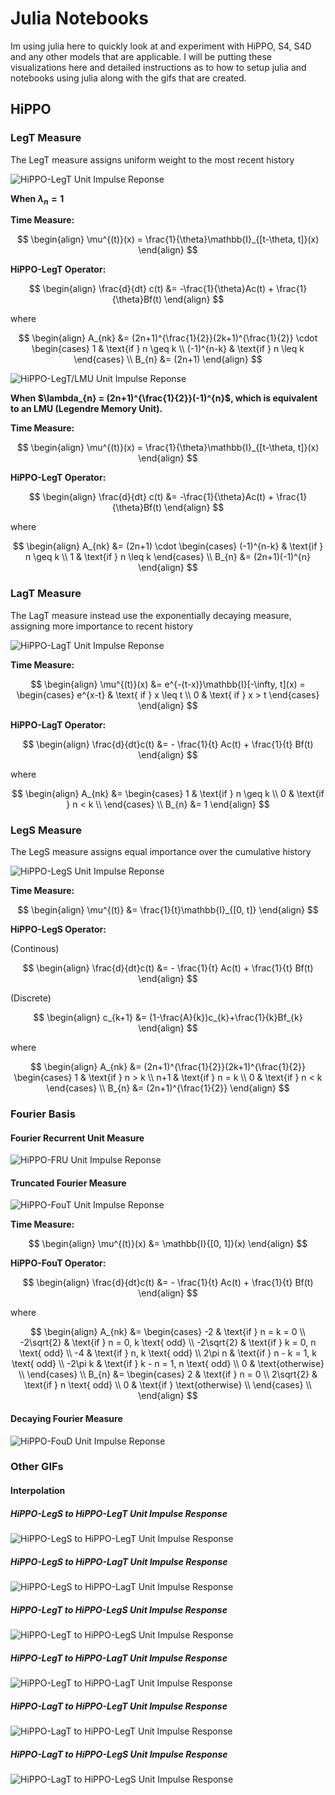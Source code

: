 # Julia Notebooks

Im using julia here to quickly look at and experiment with HiPPO, S4, S4D and any other models that are applicable. I will be putting these visualizations here and detailed instructions as to how to setup julia and notebooks using julia along with the gifs that are created.

## HiPPO

### LegT Measure

The LegT measure assigns uniform weight to the most recent history

![HiPPO-LegT Unit Impulse Reponse](../notebooks-jl/gifs/HiPPO-LegT_Unit_Impulse_Response-A.gif)

**When $\lambda_{n} = 1$**

**Time Measure:**

$$
\begin{align}
\mu^{(t)}(x) = \frac{1}{\theta}\mathbb{I}_{[t-\theta, t]}(x)
\end{align}
$$

**HiPPO-LegT Operator:**

$$
\begin{align}
\frac{d}{dt} c(t) &= -\frac{1}{\theta}Ac(t) + \frac{1}{\theta}Bf(t)
\end{align}
$$

where

$$
\begin{align}
A_{nk} &= (2n+1)^{\frac{1}{2}}(2k+1)^{\frac{1}{2}} \cdot
\begin{cases}
1 & \text{if } n \geq k  \\
(-1)^{n-k} & \text{if } n \leq k
\end{cases} \\
B_{n} &= (2n+1)
\end{align}
$$

![HiPPO-LegT/LMU Unit Impulse Reponse](../notebooks-jl/gifs/HiPPO-LegT_Unit_Impulse_Response-B.gif)

**When $\lambda_{n} = (2n+1)^{\frac{1}{2}}(-1)^{n}$, which is equivalent to an LMU (Legendre Memory Unit).**

**Time Measure:**

$$
\begin{align}
\mu^{(t)}(x) = \frac{1}{\theta}\mathbb{I}_{[t-\theta, t]}(x)
\end{align}
$$

**HiPPO-LegT Operator:**

$$
\begin{align}
\frac{d}{dt} c(t) &= -\frac{1}{\theta}Ac(t) + \frac{1}{\theta}Bf(t)
\end{align}
$$

where

$$
\begin{align}
A_{nk} &= (2n+1) \cdot
\begin{cases}
(-1)^{n-k} & \text{if } n \geq k  \\
1 & \text{if } n \leq k
\end{cases} \\
B_{n} &= (2n+1)(-1)^{n}
\end{align}
$$

### LagT Measure

The LagT measure instead use the exponentially decaying measure, assigning more importance to recent history

![HiPPO-LagT Unit Impulse Reponse](../notebooks-jl/gifs/HiPPO-LagT_Unit_Impulse_Response-A.gif)

**Time Measure:**

$$
\begin{align}
\mu^{(t)}(x) &= e^{-(t-x)}\mathbb{I}[-\infty, t](x) =
\begin{cases}
e^{x-t} & \text{ if } x \leq t  \\
0 & \text{ if } x > t
\end{cases}
\end{align}
$$

**HiPPO-LagT Operator:**

$$
\begin{align}
\frac{d}{dt}c(t) &= - \frac{1}{t} Ac(t) + \frac{1}{t} Bf(t)
\end{align}
$$

where

$$
\begin{align}
A_{nk} &=
\begin{cases}
1 & \text{if } n \geq k  \\
0 & \text{if } n < k  \\
\end{cases} \\
B_{n} &= 1
\end{align}
$$

### LegS Measure

The LegS measure assigns equal importance over the cumulative history

![HiPPO-LegS Unit Impulse Reponse](../notebooks-jl/gifs/HiPPO-LegS_Unit_Impulse_Response-A.gif)

**Time Measure:**

$$
\begin{align}
\mu^{(t)} &= \frac{1}{t}\mathbb{I}_{[0, t]}
\end{align}
$$

**HiPPO-LegS Operator:**

(Continous)

$$
\begin{align}
\frac{d}{dt}c(t) &= - \frac{1}{t} Ac(t) + \frac{1}{t} Bf(t)
\end{align}
$$

(Discrete)

$$
\begin{align}
c_{k+1} &= (1-\frac{A}{k})c_{k}+\frac{1}{k}Bf_{k}
\end{align}
$$

where

$$
\begin{align}
A_{nk} &= (2n+1)^{\frac{1}{2}}(2k+1)^{\frac{1}{2}}
\begin{cases}
1 & \text{if } n > k  \\
n+1 & \text{if } n = k  \\
0 & \text{if } n < k
\end{cases} \\
B_{n} &= (2n+1)^{\frac{1}{2}}
\end{align}
$$

### Fourier Basis

#### Fourier Recurrent Unit Measure

![HiPPO-FRU Unit Impulse Reponse](../notebooks-jl/gifs/HiPPO-FRU_Unit_Impulse_Response.gif)

#### Truncated Fourier Measure

![HiPPO-FouT Unit Impulse Reponse](../notebooks-jl/gifs/HiPPO-FouT_Unit_Impulse_Response.gif)

**Time Measure:**

$$
\begin{align}
\mu^{(t)}(x) &= \mathbb{I}{[0, 1]}(x)
\end{align}
$$

**HiPPO-FouT Operator:**

$$
\begin{align}
\frac{d}{dt}c(t) &= - \frac{1}{t} Ac(t) + \frac{1}{t} Bf(t)
\end{align}
$$

where

$$
\begin{align}
A_{nk} &=
\begin{cases}
-2 & \text{if } n = k = 0  \\
-2\sqrt{2} & \text{if } n = 0, k \text{ odd}  \\
-2\sqrt{2} & \text{if } k = 0, n \text{ odd}  \\
-4 & \text{if } n, k \text{ odd}  \\
2\pi n & \text{if } n - k = 1, k \text{ odd}  \\
-2\pi k & \text{if } k - n = 1, n \text{ odd}  \\
0 & \text{otherwise}  \\
\end{cases} \\
B_{n} &= 
\begin{cases}
2 & \text{if } n = 0  \\
2\sqrt{2} & \text{if } n \text{ odd}  \\
0 & \text{if } \text{otherwise}  \\
\end{cases} \\
\end{align}
$$

#### Decaying Fourier Measure

![HiPPO-FouD Unit Impulse Reponse](../notebooks-jl/gifs/HiPPO-FouD_Unit_Impulse_Response.gif)

### Other GIFs

#### Interpolation

##### HiPPO-LegS to HiPPO-LegT Unit Impulse Response

![HiPPO-LegS to HiPPO-LegT Unit Impulse Response](../notebooks-jl/gifs/HiPPO-LegS_to_HiPPO-LegT_Unit_Impulse_Response-A.gif)

##### HiPPO-LegS to HiPPO-LagT Unit Impulse Response

![HiPPO-LegS to HiPPO-LagT Unit Impulse Response](../notebooks-jl/gifs/HiPPO-LegS_to_HiPPO-LagT_Unit_Impulse_Response-B.gif)

##### HiPPO-LegT to HiPPO-LegS Unit Impulse Response

![HiPPO-LegT to HiPPO-LegS Unit Impulse Response](../notebooks-jl/gifs/HiPPO-LegT_to_HiPPO-LegS_Unit_Impulse_Response-C.gif)

##### HiPPO-LegT to HiPPO-LagT Unit Impulse Response

![HiPPO-LegT to HiPPO-LagT Unit Impulse Response](../notebooks-jl/gifs/HiPPO-LegT_to_HiPPO-LagT_Unit_Impulse_Response-D.gif)

##### HiPPO-LagT to HiPPO-LegT Unit Impulse Response

![HiPPO-LagT to HiPPO-LegT Unit Impulse Response](../notebooks-jl/gifs/HiPPO-LagT_to_HiPPO-LegT_Unit_Impulse_Response-E.gif)

##### HiPPO-LagT to HiPPO-LegS Unit Impulse Response

![HiPPO-LagT to HiPPO-LegS Unit Impulse Response](../notebooks-jl/gifs/HiPPO-LagT_to_HiPPO-LegS_Unit_Impulse_Response-F.gif)
